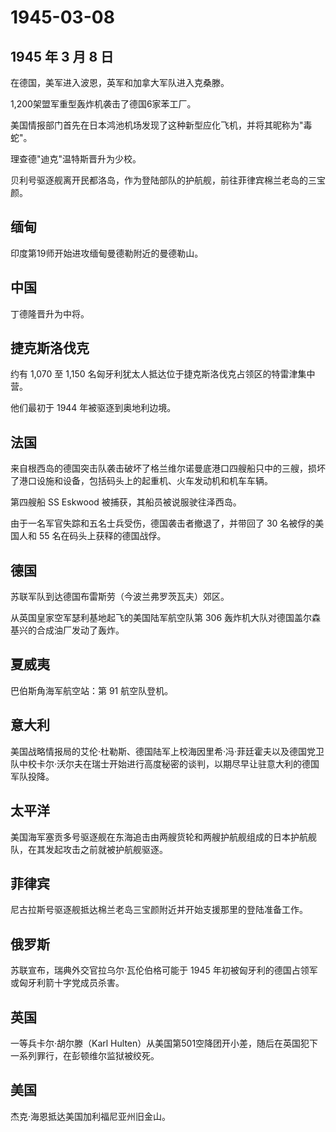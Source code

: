 # 1945-03-08

## 1945 年 3 月 8 日

在德国，美军进入波恩，英军和加拿大军队进入克桑滕。

1,200架盟军重型轰炸机袭击了德国6家苯工厂。

美国情报部门首先在日本鸿池机场发现了这种新型应化飞机，并将其昵称为"毒蛇"。

理查德"迪克"温特斯晋升为少校。

贝利号驱逐舰离开民都洛岛，作为登陆部队的护航舰，前往菲律宾棉兰老岛的三宝颜。

## 缅甸

印度第19师开始进攻缅甸曼德勒附近的曼德勒山。

## 中国

丁德隆晋升为中将。

## 捷克斯洛伐克

约有 1,070 至 1,150
名匈牙利犹太人抵达位于捷克斯洛伐克占领区的特雷津集中营。

他们最初于 1944 年被驱逐到奥地利边境。

## 法国

来自根西岛的德国突击队袭击破坏了格兰维尔诺曼底港口四艘船只中的三艘，损坏了港口设施和设备，包括码头上的起重机、火车发动机和机车车辆。

第四艘船 SS Eskwood 被捕获，其船员被说服驶往泽西岛。

由于一名军官失踪和五名士兵受伤，德国袭击者撤退了，并带回了 30
名被俘的美国人和 55 名在码头上获释的德国战俘。

## 德国

苏联军队到达德国布雷斯劳（今波兰弗罗茨瓦夫）郊区。

从英国皇家空军瑟利基地起飞的美国陆军航空队第 306
轰炸机大队对德国盖尔森基兴的合成油厂发动了轰炸。

## 夏威夷

巴伯斯角海军航空站：第 91 航空队登机。

## 意大利

美国战略情报局的艾伦·杜勒斯、德国陆军上校海因里希·冯·菲廷霍夫以及德国党卫队中校卡尔·沃尔夫在瑞士开始进行高度秘密的谈判，以期尽早让驻意大利的德国军队投降。

## 太平洋

美国海军塞贡多号驱逐舰在东海追击由两艘货轮和两艘护航舰组成的日本护航舰队，在其发起攻击之前就被护航舰驱逐。

## 菲律宾

尼古拉斯号驱逐舰抵达棉兰老岛三宝颜附近并开始支援那里的登陆准备工作。

## 俄罗斯

苏联宣布，瑞典外交官拉乌尔·瓦伦伯格可能于 1945
年初被匈牙利的德国占领军或匈牙利箭十字党成员杀害。

## 英国

一等兵卡尔·胡尔滕（Karl
Hulten）从美国第501空降团开小差，随后在英国犯下一系列罪行，在彭顿维尔监狱被绞死。

## 美国

杰克·海恩抵达美国加利福尼亚州旧金山。


